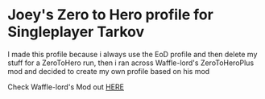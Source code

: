# Joey's Zero to Hero profile for Singleplayer Tarkov
I made this profile because i always use the EoD profile and then delete my stuff for a ZeroToHero run, then i ran across Waffle-lord's ZeroToHeroPlus mod and decided to create my own profile based on his mod

Check Waffle-lord's Mod out [HERE](https://github.com/waffle-lord/ZeroToHeroPlus)